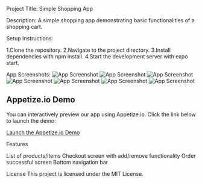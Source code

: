 Project Title: Simple Shopping App

Description: A simple shopping app demonstrating basic functionalities of a shopping cart.

Setup Instructions:

1.Clone the repository.
2.Navigate to the project directory.
3.Install dependencies with npm install.
4.Start the development server with expo start.

App Screenshots:
![App Screenshot](./assets/screenshots/app1(1).png)
![App Screenshot](./assets/screenshots/app1(2).png)
![App Screenshot](./assets/screenshots/app1(3).png)
![App Screenshot](./assets/screenshots/app1(4).png)
![App Screenshot](./assets/screenshots/app1(5).png)
![App Screenshot](./assets/screenshots/app1(6).png)
![App Screenshot](./assets/screenshots/app1(7).png)


## Appetize.io Demo

You can interactively preview our app using Appetize.io. Click the link below to launch the demo:

[Launch the Appetize.io Demo](https://appetize.io/app/moermn5i25dclf2tuq5a5uz2dy?device=pixel7&osVersion=13.0)


Features

List of products/items
Checkout screen with add/remove functionality
Order successful screen
Bottom navigation bar

License
This project is licensed under the MIT License.